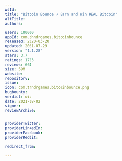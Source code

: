 ```yaml
---
wsId: 
title: "Bitcoin Bounce ⚡ Earn and Win REAL Bitcoin"
altTitle: 
authors:

users: 100000
appId: com.thndrgames.bitcoinbounce
released: 2020-03-20
updated: 2021-07-29
version: "1.1.28"
stars: 3.7
ratings: 1703
reviews: 664
size: 59M
website: 
repository: 
issue: 
icon: com.thndrgames.bitcoinbounce.png
bugbounty: 
verdict: wip
date: 2021-08-02
signer: 
reviewArchive:


providerTwitter: 
providerLinkedIn: 
providerFacebook: 
providerReddit: 

redirect_from:

---
```



